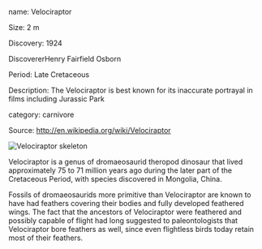 name: Velociraptor

Size: 2 m

Discovery: 1924

DiscovererHenry Fairfield Osborn

Period: Late Cretaceous

Description: The Velociraptor is best known for its inaccurate portrayal in films including Jurassic Park

category: carnivore

Source: http://en.wikipedia.org/wiki/Velociraptor

![Velociraptor skeleton](img/velociraptor-skeleton.png)

Velociraptor is a genus of dromaeosaurid theropod dinosaur that lived approximately 75 to 71 million years ago during the later part of the Cretaceous Period, with species discovered in Mongolia, China.

Fossils of dromaeosaurids more primitive than Velociraptor are known to have had feathers covering their bodies and fully developed feathered wings. The fact that the ancestors of Velociraptor were feathered and possibly capable of flight had long suggested to paleontologists that Velociraptor bore feathers as well, since even flightless birds today retain most of their feathers.